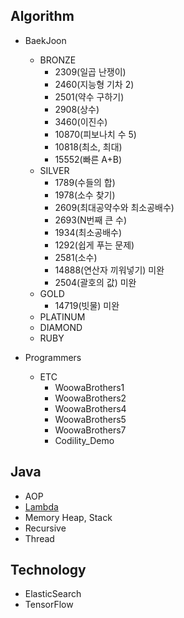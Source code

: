 ## Algorithm
  - BaekJoon
    - BRONZE
      - 2309(일곱 난쟁이)
      - 2460(지능형 기차 2)
      - 2501(약수 구하기)
      - 2908(상수)
      - 3460(이진수)
      - 10870(피보나치 수 5)
      - 10818(최소, 최대)
      - 15552(빠른 A+B)
    - SILVER
      - 1789(수들의 합)
      - 1978(소수 찾기)
      - 2609(최대공약수와 최소공배수)
      - 2693(N번째 큰 수)
      - 1934(최소공배수)
      - 1292(쉽게 푸는 문제)
      - 2581(소수)
      - 14888(연산자 끼워넣기) 미완
      - 2504(괄호의 값) 미완
    - GOLD
      - 14719(빗물) 미완
    - PLATINUM
    - DIAMOND
    - RUBY
    
  - Programmers
    - ETC
      - WoowaBrothers1
      - WoowaBrothers2
      - WoowaBrothers4
      - WoowaBrothers5
      - WoowaBrothers7
      - Codility_Demo

## Java
  * AOP
  * [Lambda](https://github.com/kos5667/Java-workspace/blob/main/src/test/java/com/skill/java/Lambda/README.md)
  * Memory Heap, Stack
  * Recursive    
  * Thread

## Technology
  * ElasticSearch
  * TensorFlow
